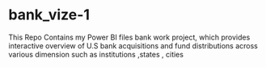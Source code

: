 # bank_vize-1
This Repo Contains my Power BI files bank work project, which provides interactive overview of U.S bank acquisitions and fund distributions across various dimension such as institutions ,states , cities
